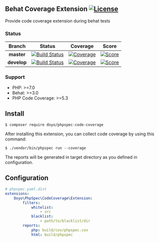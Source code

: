 Behat Coverage Extension [![License](https://img.shields.io/packagist/l/doyo/phpspec-code-coverage.svg?style=flat-square)](https://github.com/doyolabs/phpspec-code-coverage/blob/master/LICENSE)
---
Provide code coverage extension during behat tests

### Status
| Branch  | Status | Coverage | Score | 
| :---: | :---: | :---: | :---: |
| **master**  | [![Build Status][travis-master]][travis] | [![Coverage][cover-stat-master]][cover-master] | [![Score][score-stat-master]][score-master]
| **develop** | [![Build Status][travis-develop]][travis] | [![Coverage][cover-stat-develop]][cover-develop] | [![Score][score-stat-develop]][score-develop] 

### Support
*  PHP: >=7.0
*  Behat: >=3.0
*  PHP Code Coverage: >=5.3

[travis]:                   https://travis-ci.com/doyolabs/phpspec-code-coverage
[travis-master]:            https://img.shields.io/travis/com/doyolabs/phpspec-code-coverage/master.svg?style=flat-square
[travis-develop]:           https://img.shields.io/travis/com/doyolabs/phpspec-code-coverage/develop.svg?style=flat-square
[cover-master]:             https://coveralls.io/github/doyolabs/phpspec-code-coverage?branch=master
[cover-develop]:            https://coveralls.io/github/doyolabs/phpspec-code-coverage?branch=develop
[cover-stat-develop]:       https://img.shields.io/coveralls/github/doyolabs/phpspec-code-coverage/develop.svg?style=flat-square
[cover-stat-master]:        https://img.shields.io/coveralls/github/doyolabs/phpspec-code-coverage/master.svg?style=flat-square
[score-master]:             https://scrutinizer-ci.com/g/doyolabs/phpspec-code-coverage/?branch=master
[score-develop]:            https://scrutinizer-ci.com/g/doyolabs/phpspec-code-coverage/?branch=develop
[score-stat-develop]:       https://img.shields.io/scrutinizer/quality/g/doyolabs/phpspec-code-coverage/develop.svg?style=flat-square
[score-stat-master]:        https://img.shields.io/scrutinizer/quality/g/doyolabs/phpspec-code-coverage/master.svg?style=flat-square

Install
----
```shell
$ composer require doyo/phpspec-code-coverage
```
After installing this extension, you can collect code coverage by using this command:
```shell
$ ./vendor/bin/phpspec run --coverage
```
The reports will be generated in target directory as you defined in configuration.

Configuration
----
```yaml
# phpspec.yaml.dist
extensions:
    Doyo\PhpSpec\CodeCoverage\Extension:
        filters:
            whitelist:
                - src
            blacklist:
                - path/to/blacklist/dir
        reports:
            php: build/cov/phpspec.cov
            html: build/phpspec
```